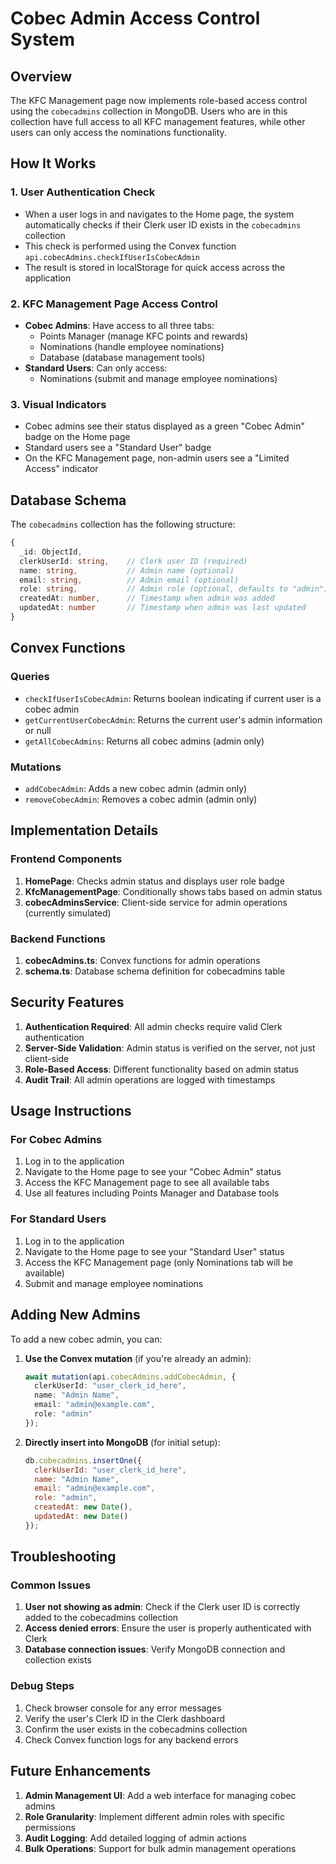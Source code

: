 # Cobec Admin Access Control System

## Overview

The KFC Management page now implements role-based access control using the `cobecadmins` collection in MongoDB. Users who are in this collection have full access to all KFC management features, while other users can only access the nominations functionality.

## How It Works

### 1. User Authentication Check
- When a user logs in and navigates to the Home page, the system automatically checks if their Clerk user ID exists in the `cobecadmins` collection
- This check is performed using the Convex function `api.cobecAdmins.checkIfUserIsCobecAdmin`
- The result is stored in localStorage for quick access across the application

### 2. KFC Management Page Access Control
- **Cobec Admins**: Have access to all three tabs:
  - Points Manager (manage KFC points and rewards)
  - Nominations (handle employee nominations)
  - Database (database management tools)
- **Standard Users**: Can only access:
  - Nominations (submit and manage employee nominations)

### 3. Visual Indicators
- Cobec admins see their status displayed as a green "Cobec Admin" badge on the Home page
- Standard users see a "Standard User" badge
- On the KFC Management page, non-admin users see a "Limited Access" indicator

## Database Schema

The `cobecadmins` collection has the following structure:

```typescript
{
  _id: ObjectId,
  clerkUserId: string,    // Clerk user ID (required)
  name: string,           // Admin name (optional)
  email: string,          // Admin email (optional)
  role: string,           // Admin role (optional, defaults to "admin")
  createdAt: number,      // Timestamp when admin was added
  updatedAt: number       // Timestamp when admin was last updated
}
```

## Convex Functions

### Queries
- `checkIfUserIsCobecAdmin`: Returns boolean indicating if current user is a cobec admin
- `getCurrentUserCobecAdmin`: Returns the current user's admin information or null
- `getAllCobecAdmins`: Returns all cobec admins (admin only)

### Mutations
- `addCobecAdmin`: Adds a new cobec admin (admin only)
- `removeCobecAdmin`: Removes a cobec admin (admin only)

## Implementation Details

### Frontend Components
1. **HomePage**: Checks admin status and displays user role badge
2. **KfcManagementPage**: Conditionally shows tabs based on admin status
3. **cobecAdminsService**: Client-side service for admin operations (currently simulated)

### Backend Functions
1. **cobecAdmins.ts**: Convex functions for admin operations
2. **schema.ts**: Database schema definition for cobecadmins table

## Security Features

1. **Authentication Required**: All admin checks require valid Clerk authentication
2. **Server-Side Validation**: Admin status is verified on the server, not just client-side
3. **Role-Based Access**: Different functionality based on admin status
4. **Audit Trail**: All admin operations are logged with timestamps

## Usage Instructions

### For Cobec Admins
1. Log in to the application
2. Navigate to the Home page to see your "Cobec Admin" status
3. Access the KFC Management page to see all available tabs
4. Use all features including Points Manager and Database tools

### For Standard Users
1. Log in to the application
2. Navigate to the Home page to see your "Standard User" status
3. Access the KFC Management page (only Nominations tab will be available)
4. Submit and manage employee nominations

## Adding New Admins

To add a new cobec admin, you can:

1. **Use the Convex mutation** (if you're already an admin):
   ```typescript
   await mutation(api.cobecAdmins.addCobecAdmin, {
     clerkUserId: "user_clerk_id_here",
     name: "Admin Name",
     email: "admin@example.com",
     role: "admin"
   });
   ```

2. **Directly insert into MongoDB** (for initial setup):
   ```javascript
   db.cobecadmins.insertOne({
     clerkUserId: "user_clerk_id_here",
     name: "Admin Name",
     email: "admin@example.com",
     role: "admin",
     createdAt: new Date(),
     updatedAt: new Date()
   });
   ```

## Troubleshooting

### Common Issues

1. **User not showing as admin**: Check if the Clerk user ID is correctly added to the cobecadmins collection
2. **Access denied errors**: Ensure the user is properly authenticated with Clerk
3. **Database connection issues**: Verify MongoDB connection and collection exists

### Debug Steps

1. Check browser console for any error messages
2. Verify the user's Clerk ID in the Clerk dashboard
3. Confirm the user exists in the cobecadmins collection
4. Check Convex function logs for any backend errors

## Future Enhancements

1. **Admin Management UI**: Add a web interface for managing cobec admins
2. **Role Granularity**: Implement different admin roles with specific permissions
3. **Audit Logging**: Add detailed logging of admin actions
4. **Bulk Operations**: Support for bulk admin management operations 
